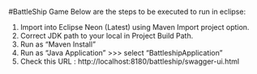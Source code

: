 #BattleShip Game
Below are the steps to be executed to run in eclipse:
 
1. Import into Eclipse Neon (Latest) using Maven Import project option.
2. Correct JDK path to your local in Project Build Path.
3. Run as “Maven Install”
4. Run as “Java Application” >>> select “BattleshipApplication”
5. Check this URL : http://localhost:8180/battleship/swagger-ui.html
